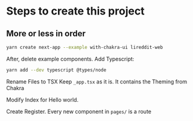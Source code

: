 # Steps to create this project
## More or less in order

```bash
yarn create next-app --example with-chakra-ui lireddit-web
```
After, delete example components.
Add Typescript:
```bash
yarn add --dev typescript @types/node
```
Rename Files to TSX
Keep `_app.tsx` as it is. It contains the Theming from Chakra

Modify Index for Hello world.

Create Register. Every new component in `pages/` is a route
